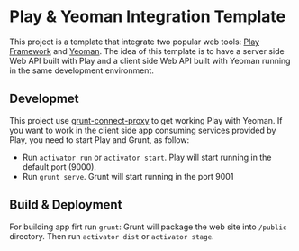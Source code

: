 # Play & Yeoman Integration Template

This project is a template that integrate two popular web tools: [Play Framework](https://www.playframework.com/) and [Yeoman](http://yeoman.io/). The idea of this template is to have a server side Web API built with Play and a client side Web API built with Yeoman running in the same development environment.

## Developmet
This project use [grunt-connect-proxy](https://github.com/drewzboto/grunt-connect-proxy) to get working Play with Yeoman. If you want to work in the client side app consuming services provided by Play, you need to start Play and Grunt, as follow:

- Run `activator run` or `activator start`. Play will start running in the default port (9000).
- Run `grunt serve`. Grunt will start running in the port 9001 

## Build & Deployment
For building app firt run `grunt`: Grunt will package the web site into `/public` directory. Then run `activator dist` or `activator stage`.


